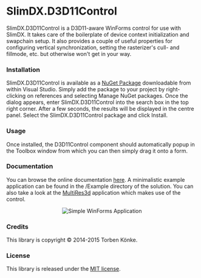 # SlimDX.D3D11Control
SlimDX.D3D11Control is a D3D11-aware WinForms control for use with SlimDX. It takes care of the boilerplate of device context initialization and swapchain setup. It also provides a couple of useful properties for configuring vertical synchronization, setting the rasterizer's cull- and fillmode, etc. but otherwise won't get in your way.

### Installation

SlimDX.D3D11Control is available as a [NuGet Package](https://www.nuget.org/packages/SlimDX.D3D11Control/) downloadable from within Visual Studio. Simply add the package to your project by right-clicking on references and selecting Manage NuGet packages. Once the dialog appears, enter SlimDX.D3D11Control into the search box in the top right corner. After a few seconds, the results will be displayed in the centre panel. Select the SlimDX.D3D11Control package and click Install.

### Usage

Once installed, the D3D11Control component should automatically popup in the Toolbox window from which you can then simply drag it onto a form.

### Documentation

You can browse the online documentation [here](http://smiley22.github.io/SlimDX.D3D11Control/Documentation/). A minimalistic example application can
be found in the /Example directory of the solution. You can also take a look at the [MultiRes3d](https://github.com/smiley22/MultiRes3d) application
which makes use of the control.

<p align="center">
 <img src="http://smiley22.github.io/SlimDX.D3D11Control/Images/SlimDX.D3D11Control.1.png" alt="Simple WinForms Application" />
</p>


### Credits

This library is copyright © 2014-2015 Torben Könke.

### License

This library is released under the [MIT license](https://github.com/qwert9001/SlimDX.D3D11Control/blob/master/LICENSE).

